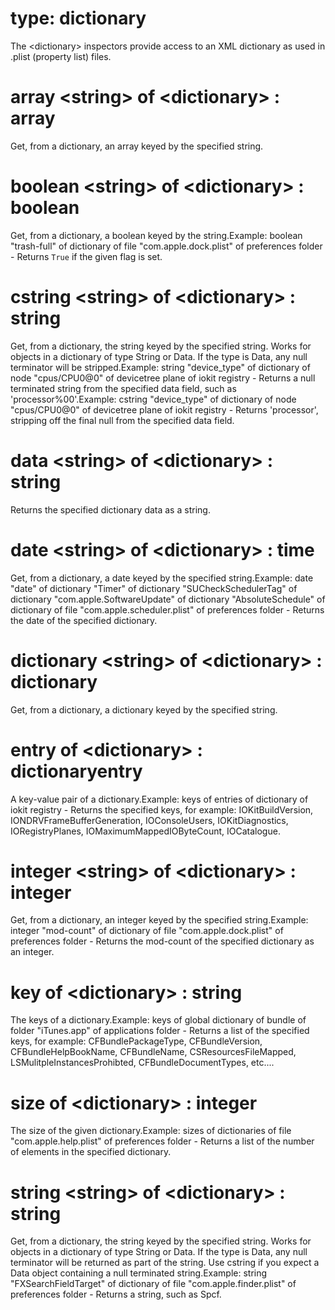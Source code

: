 # type: dictionary

The &lt;dictionary&gt; inspectors provide access to an XML dictionary as used in .plist (property list) files.

# array &lt;string&gt; of &lt;dictionary&gt; : array

Get, from a dictionary, an array keyed by the specified string.

# boolean &lt;string&gt; of &lt;dictionary&gt; : boolean

Get, from a dictionary, a boolean keyed by the string.Example: boolean "trash-full" of dictionary of file "com.apple.dock.plist" of preferences folder - Returns `True` if the given flag is set.

# cstring &lt;string&gt; of &lt;dictionary&gt; : string

Get, from a dictionary, the string keyed by the specified string. Works for objects in a dictionary of type String or Data. If the type is Data, any null terminator will be stripped.Example: string "device_type" of dictionary of node "cpus/CPU0@0" of devicetree plane of iokit registry  - Returns a null terminated string from the specified data field, such as &#39;processor%00&#39;.Example: cstring "device_type" of dictionary of node "cpus/CPU0@0" of devicetree plane of iokit registry  - Returns &#39;processor&#39;, stripping off the final null from the specified data field.

# data &lt;string&gt; of &lt;dictionary&gt; : string

Returns the specified dictionary data as a string.

# date &lt;string&gt; of &lt;dictionary&gt; : time

Get, from a dictionary, a date keyed by the specified string.Example: date "date" of dictionary "Timer" of dictionary "SUCheckSchedulerTag" of dictionary "com.apple.SoftwareUpdate" of dictionary "AbsoluteSchedule" of dictionary of file "com.apple.scheduler.plist" of preferences folder - Returns the date of the specified dictionary.

# dictionary &lt;string&gt; of &lt;dictionary&gt; : dictionary

Get, from a dictionary, a dictionary keyed by the specified string.

# entry of &lt;dictionary&gt; : dictionaryentry

A key-value pair of a dictionary.Example: keys of entries of dictionary of iokit registry - Returns the specified keys, for example: IOKitBuildVersion, IONDRVFrameBufferGeneration, IOConsoleUsers, IOKitDiagnostics, IORegistryPlanes, IOMaximumMappedIOByteCount, IOCatalogue.

# integer &lt;string&gt; of &lt;dictionary&gt; : integer

Get, from a dictionary, an integer keyed by the specified string.Example: integer "mod-count" of dictionary of file "com.apple.dock.plist" of preferences folder - Returns the mod-count of the specified dictionary as an integer.

# key of &lt;dictionary&gt; : string

The keys of a dictionary.Example: keys of global dictionary of bundle of folder "iTunes.app" of applications folder - Returns a list of the specified keys, for example: CFBundlePackageType, CFBundleVersion, CFBundleHelpBookName, CFBundleName, CSResourcesFileMapped, LSMulitpleInstancesProhibted, CFBundleDocumentTypes, etc....

# size of &lt;dictionary&gt; : integer

The size of the given dictionary.Example: sizes of dictionaries of file "com.apple.help.plist" of preferences folder - Returns a list of the number of elements in the specified dictionary.

# string &lt;string&gt; of &lt;dictionary&gt; : string

Get, from a dictionary, the string keyed by the specified string. Works for objects in a dictionary of type String or Data. If the type is Data, any null terminator will be returned as part of the string. Use cstring if you expect a Data object containing a null terminated string.Example: string "FXSearchFieldTarget" of dictionary of file "com.apple.finder.plist" of preferences folder - Returns a string, such as Spcf.
